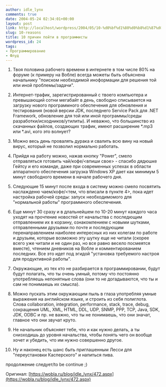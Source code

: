 ```yaml
---
author: idle_lynx
comments: true
date: 2004-05-24 02:34:01+00:00
layout: post
link: http://localhost/wordpress/2004/05/10-%d0%bf%d1%80%d0%b8%d1%87%d0%b8%d0%bd-%d0%bf%d0%be%d0%b9%d1%82%d0%b8-%d0%b2-%d0%bf%d1%80%d0%be%d0%b3%d1%80%d0%b0%d0%bc%d0%bc%d0%b8%d1%81%d1%82%d1%8b/
slug: 10-reasons
title: 10 причин пойти в программисты
wordpress_id: 24
tags:
- Программирование
- Флуд
---
```


1. Твоя половина рабочего времени в интернете в том числе 80% на форуме (к примеру на Вобле) всегда можеты быть объяснена начальнику "поиском необходимой иноформации для решения той или иной проблемы/задачи".

2. Интернет-трафик, зарегистрированный с твоего компьютера и превышающий сотни мегабайт в день, свободно списывается на загрузку нового программного обеспечения для обновления и тестирования (новой версии JDK, последнего Service Pack для .NET Framework, обновление для той или иной программы/среды разработки/исходников/утилиты). И неважно, что большинство из скачанных файлов, создающих трафик, имеют расширение *.mp3 или *.avi, кого это волнует?

3. Можно весь день провалять дурака и свалить всю вину на новый вирус, который не позволил нормально работать.

4. Прийдя на работу можно, нажав кнопку "Power", смело отправляться готовить чай/кофе/<впиши свое> - спасибо дядюшке Гейтсу и его команде, даже при современных успехах в области аппаратного обеспечения загрузка Windows XP дает как минимум 5 минут свободного времени в начале рабочего дня.

5. Следующие 15 минут после входа в систему можно смело посвятить наслажденю чаем/кофе/<тем, что вписали в пункте 4>, пока идет настройка рабочей среды: запуск необходимомого для "нормальной работы" программного обеспечения.

6. Еще минут 30 сразу и в длальнейшем по 10-20 минут каждого часа уходят на прочтение новостей от начальства с последющим отправлением их в корзину, ознакомлением с новыми шутками, отправленными друзьями по почте и последующим перенаправлением наиболее интересных из них колегам по работе и друзьям, которые возможно эту шутку еще не читали (скорее всего уже читали и не один раз, но все равно весело посмеятся вместе), чтением дневников на Вобле и комментированием последних. Все это идет под эгидой "установка требуемого настроя для продуктивной работы".

7. Окружающие, из тех кто не разбирается в программировании, будут будут полагать, что ты очень умный, потому что постоянно употребляешь непонятные слова (они то не догадываются, что ты и сам не понимаешь их смысла).

8. Можно пускать этим окружающим пыль в глаза употребляя умные выражения на английском языке, и строить из себя полиглота. Слова collaboration, integration, performance, stack, trace, debug, сокращения UML, XML, HTML, DDL, UDP, SNMP, PPP, TCP, Java, SDK, JDK, ODBC и пр. не важно, что ты не понимаешь, что они значат, главное что они звучат круто.

9. Не начальник объясняет тебе, что и как нужно делать, а ты снизходишь до уровня начальства, чтобы понять чего он вообще хочет и убедить, что им нужно совершенно другое.

10. Ну и наконец есть шанс быть приглашенным Лесси для "переустановки Касперского" и напиться пива.

продолжение следует/to be continue ;)

Оригинал: [https://wobla.ru/blog/idle_lynx/472.aspx](https://wobla.ru/blog/idle_lynx/472.aspx)
